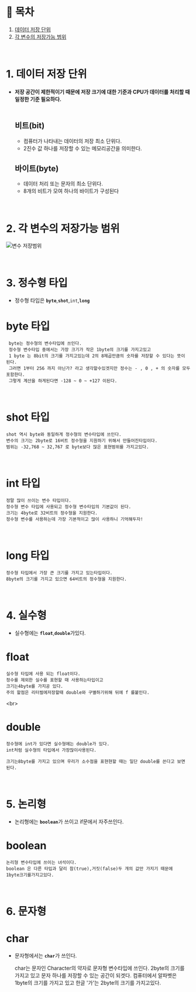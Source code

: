 # 🔖 목차

1. [데이터 저장 단위](#1-데이터-저장-단위)<br/>
2. [각 변수의 저장가능 범위](#2-각-변수의-저장가능-범위)<br/>

<br/>

# 1. 데이터 저장 단위

  - #### 저장 공간이 제한적이기 때문에 저장 크기에 대한 기준과 CPU가 데이터를 처리할 때 일정한 기준 필요하다.<br/><br/>


	## 비트(bit)

	- 컴퓨터가 나타내는 데이터의 저장 최소 단위다.
	- 2진수 값 하나를 저장할 수 있는 메모리공간을 의미한다.

	## 바이트(byte)
	
	- 데이터 처리 또는 문자의 최소 단위다.
	- 8개의 비트가 모여 하나의 바이트가 구성된다

<br/>


# 2. 각 변수의 저장가능 범위

![변수 저장범위](https://i.imgur.com/KAtGm1n.jpg)

<br/>


# 3. 정수형 타입
- 정수형 타입은 <code><strong>byte</code></strong>,<code><strong>shot</code></strong>,<code><storng>int</code></storng>,<code><strong>long</code></strong>


# byte 타입

	 byte는 정수형의 변수타입에 쓰인다.
	 정수형 변수타입 중에서는 가장 크기가 작은 1byte의 크기를 가지고있고
	 1 byte 는 8bit의 크기를 가지고있는데 2의 8제곱만큼의 숫자를 저장할 수 있다는 뜻이 된다.
	 그러면 1부터 256 까지 아닌가? 라고 생각할수있겟지만 정수는 - , 0 , + 의 숫자를 모두 포함한다.
	 그렇게 계산을 하게된다면 -128 ~ 0 ~ +127 이된다.



<br/>


# shot 타입

	shot 역시 byte와 동일하게 정수형의 변수타입에 쓰인다.
	변수의 크기는 2byte로 16비트 정수형을 지원하기 위해서 만들어진타입이다.
	범위는 -32,768 ~ 32,767 로 byte보다 많은 표현범위를 가지고있다.
	

<br/>

# int 타입

	정말 많이 쓰이는 변수 타입이다.
	정수형 변수 타입에 사용되고 정수형 변수타입의 기본값이 된다.
	크기는 4byte로 32비트의 정수형을 지원한다. 
	정수형 변수를 사용하는데 가장 기본적이고 많이 사용하니 기억해두자!
	

<br/>

# long 타입

	정수형 타입에서 가장 큰 크기를 가지고 있는타입이다.
	8byte의 크기를 가지고 있으면 64비트의 정수형을 지원한다.
	


<br/>

# 4. 실수형
- 실수형에는 <code><strong>float</code></strong>,<code><strong>double</code></strong>가있다.

# float

	실수형 타입에 사용 되는 float이다.
	정수를 제외한 실수를 표현할 때 사용하는타입이고
	크기는4byte를 가지공 있다. 
	주의 할점은 리터럴에저장할때 double와 구별하기위해 뒤에 f 를붙인다.
	

<br\>

# double

	정수형에 int가 있다면 실수형에는 double가 있다.
	int처럼 실수형의 타입에서 가장많이사용된다.
	
	크기는8byte를 가지고 있으며 우리가 소수점을 표현현할 때는 일단 double를 쓴다고 보면 된다.


<br/>

# 5. 논리형

- 논리형에는 <code><strong>boolean</code></strong>가 쓰이고 if문에서 자주쓰인다.

# boolean

	논리형 변수타입에 쓰이는 녀석이다.
	boolean 은 다른 타입과 달리 참(true),거짓(false)두 개의 값만 가지기 때문에
	1byte크기를가지고있다.


<br/>

# 6. 문자형

# char
- 문자형에서는 <code><strong>char</code></strong>가 쓰인다.

	char는 문자인 Character의 약자로 문자형 변수타입에 쓰인다. 
	2byte의 크기를 가지고 있고 문자 하나를 저장할 수 있는 공간이 되겟다.
	컴퓨터에서 알파벳은 1byte의 크기를 가지고 있고 한글 '가'는 2byte의 크기를 가지고있다.

<br/>
	
	





	

